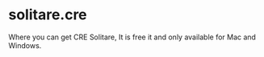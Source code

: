 # solitare.cre
Where you can get CRE Solitare, It is free it and only available for Mac and Windows.
